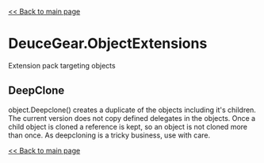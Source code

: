 ﻿[<< Back to main page](../)

# DeuceGear.ObjectExtensions

Extension pack targeting objects

## DeepClone

object.Deepclone() creates a duplicate of the objects including it's children.
The current version does not copy defined delegates in the objects.
Once a child object is cloned a reference is kept, so an object is not cloned more than once.
As deepcloning is a tricky business, use with care. 

[<< Back to main page](../)